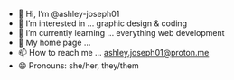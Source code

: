 - 👋 Hi, I’m @ashley-joseph01
- 👀 I’m interested in ... graphic design & coding
- 🌱 I’m currently learning ... everything web development
- 💞️ My home page ... 
- 📫 How to reach me ... ashley.joseph01@proton.me
- 😄 Pronouns: she/her, they/them

<!---
ashley-joseph01/ashley-joseph01 is a ✨ special ✨ repository because its `README.md` (this file) appears on your GitHub profile.
You can click the Preview link to take a look at your changes.
--->
